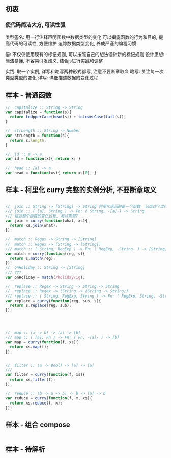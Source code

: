 ## 初衷
### 使代码简洁大方, 可读性强

类型签名: 
用一行注释声明函数中数据类型的变化
可以揭露函数的行为和目的, 提高代码的可读性, 方便维护
追踪数据类型变化, 养成严谨的编程习惯

悟: 
不仅仅使用现有的标记规则, 可以按照自己的想法设计新的标记规则
设计思想: 简洁易懂, 不容易引发歧义, 结合js进行实践和调整

实践:
取一个实例, 详写和略写两种形式都写, 注意不要断章取义
略写: 关注每一次类型类型的变化
详写: 详细描述数据的变化过程

## 样本 - 普通函数
```js
//  capitalize :: String -> String
var capitalize = function(s){
  return toUpperCase(head(s)) + toLowerCase(tail(s));
}

//  strLength :: String -> Number
var strLength = function(s){
  return s.length;
}

//  id :: a -> a
var id = function(x){ return x; }

//  head :: [a] -> a
var head = function(xs){ return xs[0]; }


```


## 样本 - 柯里化 curry 完整的实例分析, 不要断章取义
```js

//  join :: String -> [String] -> String 柯里化返回的是一个函数, 记录这个过程或许更好
/// join :: ( [a], String ) -> Fn: ( String, -[a]-) -> String 
/// 描述整个函数的变化过程, 有点累赘?
var join = curry(function(what, xs){
  return xs.join(what);
});

//  match :: Regex -> String -> [String]
//  match :: Regex -> (String -> [String])
/// match :: ( String, RegExp ) -> Fn: ( RegExp, -String- ) -> [String]
var match = curry(function(reg, s){
  return s.match(reg);
});
//  onHoliday :: String -> [String]
/// ???
var onHoliday = match(/holiday/ig);

//  replace :: Regex -> String -> String -> String
//  replace :: Regex -> (String -> (String -> String))
/// replace :: ( String, RegExp, String ) -> Fn: ( RegExp, String, -String- ) -> String
var replace = curry(function(reg, sub, s){
  return s.replace(reg, sub);
});




//  map :: (a -> b) -> [a] -> [b]
/// map :: ( [a], Fn ) -> Fn: ( Fn, -[a]- ) -> [b]
var map = curry(function(f, xs){
  return xs.map(f);
});


//  filter :: (a -> Bool) -> [a] -> [a]
/// 
var filter = curry(function(f, xs){
  return xs.filter(f);
});

//  reduce :: (b -> a -> b) -> b -> [a] -> b
var reduce = curry(function(f, x, xs){
  return xs.reduce(f, x);
});

```

## 样本 - 组合 compose
```js

```

## 样本 - 待解析
```js

```
